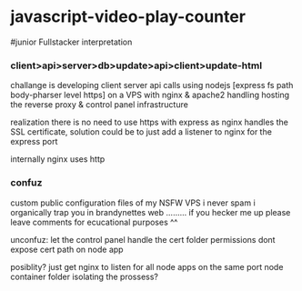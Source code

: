 # javascript-video-play-counter
#junior Fullstacker interpretation

### client>api>server>db>update>api>client>update-html

challange is developing client server api calls using nodejs [express fs path body-pharser level https] on a VPS with nginx & apache2 handling hosting the reverse proxy & control panel infrastructure

realization there is no need to use https with express as nginx handles the SSL certificate, solution could be to just add a listener to nginx for the express port


internally nginx uses http
### confuz

custom public configuration files of my NSFW VPS i never spam i organically trap you in brandynettes web .........
if you hecker me up please leave comments for ecucational purposes ^^

unconfuz: let the control panel handle the cert folder permissions
dont expose cert path on node app

posiblity? just get nginx to listen for all node apps on the same port
node container folder isolating the prossess?
